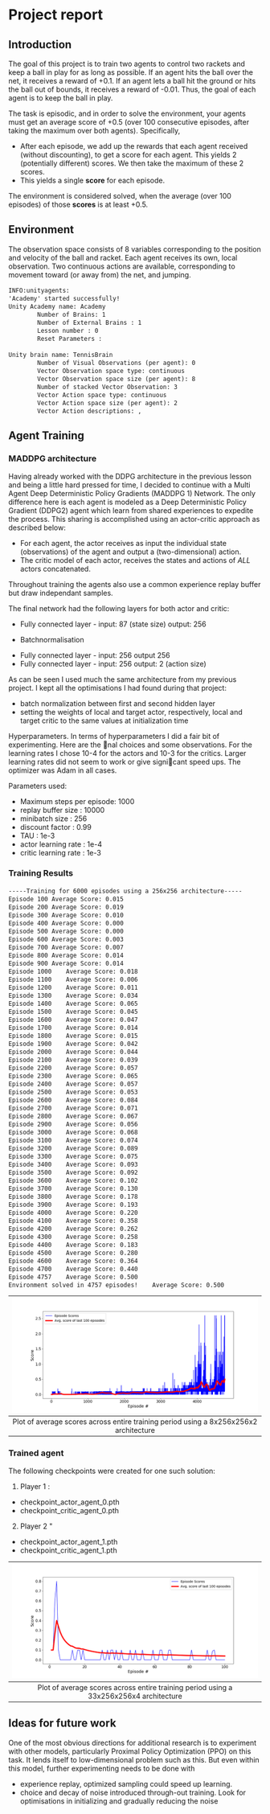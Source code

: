 # Project report

## Introduction

The goal of this project is to train two agents to control two rackets and keep a ball in play for as long as possible. If an agent hits the ball over the net, it receives a reward of +0.1.  If an agent lets a ball hit the ground or hits the ball out of bounds, it receives a reward of -0.01.  Thus, the goal of each agent is to keep the ball in play.

The task is episodic, and in order to solve the environment, your agents must get an average score of +0.5 (over 100 consecutive episodes, after taking the maximum over both agents). Specifically,

- After each episode, we add up the rewards that each agent received (without discounting), to get a score for each agent. This yields 2 (potentially different) scores. We then take the maximum of these 2 scores.
- This yields a single **score** for each episode.

The environment is considered solved, when the average (over 100 episodes) of those **scores** is at least +0.5.


## Environment

The observation space consists of 8 variables corresponding to the position and velocity of the ball and racket. Each agent receives its own, local observation.  Two continuous actions are available, corresponding to movement toward (or away from) the net, and jumping. 

```
INFO:unityagents:
'Academy' started successfully!
Unity Academy name: Academy
        Number of Brains: 1
        Number of External Brains : 1
        Lesson number : 0
        Reset Parameters :
		
Unity brain name: TennisBrain
        Number of Visual Observations (per agent): 0
        Vector Observation space type: continuous
        Vector Observation space size (per agent): 8
        Number of stacked Vector Observation: 3
        Vector Action space type: continuous
        Vector Action space size (per agent): 2
        Vector Action descriptions: , 
```


## Agent Training

### MADDPG architecture

Having already worked with the DDPG architecture in the previous lesson and being a little hard pressed for time, I decided to continue with a Multi Agent Deep Deterministic Policy Gradients (MADDPG 1) Network. The only difference here is each agent is modeled as a Deep Deterministic Policy Gradient (DDPG2) agent which learn from shared experiences to expedite the process. This sharing is accomplished using an actor-critic approach as described below:
 - For each agent, the actor receives as input the individual state (observations) of the agent and output a (two-dimensional) action. 
 - The critic model of each actor, receives the states and actions of *ALL* actors concatenated. 
 
Throughout training the agents also use a common experience replay buffer but draw independant samples. 

The final network had the following layers for both actor and critic:
- Fully connected layer - input: 87 (state size) output: 256
+ Batchnormalisation 
- Fully connected layer - input: 256 output 256
- Fully connected layer - input: 256 output: 2 (action size)

As can be seen I used much the same architecture from my previous project. I kept all the optimisations I had found during that project:
- batch normalization between first and second hidden layer
- setting the weights of local and target actor, respectively, local and target critic to the same
values at initialization time 

Hyperparameters.
In terms of hyperparameters I did a fair bit of experimenting. Here are the nal choices and some
observations. For the learning rates I chose 10-4 for the actors and 10-3 for the critics. Larger
learning rates did not seem to work or give signicant speed ups. The optimizer was Adam in all
cases.



Parameters used:

- Maximum steps per episode: 1000
- replay buffer size       : 10000 
- minibatch size           : 256
- discount factor          : 0.99            
- TAU                      : 1e-3
- actor learning rate      : 1e-4
- critic learning rate     : 1e-3 

### Training Results

```
-----Training for 6000 episodes using a 256x256 architecture-----
Episode 100	Average Score: 0.015
Episode 200	Average Score: 0.019
Episode 300	Average Score: 0.010
Episode 400	Average Score: 0.000
Episode 500	Average Score: 0.000
Episode 600	Average Score: 0.003
Episode 700	Average Score: 0.007
Episode 800	Average Score: 0.014
Episode 900	Average Score: 0.014
Episode 1000	Average Score: 0.018
Episode 1100	Average Score: 0.006
Episode 1200	Average Score: 0.011
Episode 1300	Average Score: 0.034
Episode 1400	Average Score: 0.065
Episode 1500	Average Score: 0.045
Episode 1600	Average Score: 0.047
Episode 1700	Average Score: 0.014
Episode 1800	Average Score: 0.015
Episode 1900	Average Score: 0.042
Episode 2000	Average Score: 0.044
Episode 2100	Average Score: 0.039
Episode 2200	Average Score: 0.057
Episode 2300	Average Score: 0.065
Episode 2400	Average Score: 0.057
Episode 2500	Average Score: 0.053
Episode 2600	Average Score: 0.084
Episode 2700	Average Score: 0.071
Episode 2800	Average Score: 0.067
Episode 2900	Average Score: 0.056
Episode 3000	Average Score: 0.068
Episode 3100	Average Score: 0.074
Episode 3200	Average Score: 0.089
Episode 3300	Average Score: 0.075
Episode 3400	Average Score: 0.093
Episode 3500	Average Score: 0.092
Episode 3600	Average Score: 0.102
Episode 3700	Average Score: 0.130
Episode 3800	Average Score: 0.178
Episode 3900	Average Score: 0.193
Episode 4000	Average Score: 0.220
Episode 4100	Average Score: 0.358
Episode 4200	Average Score: 0.262
Episode 4300	Average Score: 0.258
Episode 4400	Average Score: 0.183
Episode 4500	Average Score: 0.280
Episode 4600	Average Score: 0.364
Episode 4700	Average Score: 0.440
Episode 4757	Average Score: 0.500
Environment solved in 4757 episodes!	Average Score: 0.500
```

| ![results](average_scores_plot_6000__256_256.png) |
|:--:| 
| Plot of average scores across entire training period using a 8x256x256x2 architecture |



### Trained agent

The following checkpoints were created for one such solution:
1. Player 1 :
 - checkpoint_actor_agent_0.pth
 - checkpoint_critic_agent_0.pth
2. Player 2 "
 - checkpoint_actor_agent_1.pth
 - checkpoint_critic_agent_1.pth

| ![results](trained_agent_plot_100__256_256.png) |
|:--:| 
| Plot of average scores across entire training period using a 33x256x256x4 architecture |

## Ideas for future work

One of the most obvious directions for additional research is to experiment with other models, particularly Proximal Policy Optimization (PPO) on this task. It lends itself to low-dimensional problem such as this. But even within this model, further experimenting needs to be done with
- experience replay, optimized sampling could speed up learning.
- choice and decay of noise introduced through-out training. Look for optimisations in initializing and gradually reducing the noise
